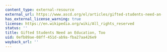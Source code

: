 ```yaml
---
content_type: external-resource
external_url: https://www.ascd.org/el/articles/gifted-students-need-an-education-too
has_external_license_warning: true
license: https://en.wikipedia.org/wiki/All_rights_reserved
status: ''
title: Gifted Students Need an Education, Too
uid: 0efb89ae-08ff-451d-ab9a-fba27aa426e9
wayback_url: ''
---
```


